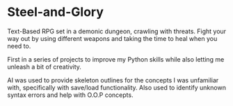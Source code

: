 # Steel-and-Glory
Text-Based RPG set in a demonic dungeon, crawling with threats. Fight your way out by using different weapons and taking the time to heal when you need to.

First in a series of projects to improve my Python skills while also letting me unleash a bit of creativity.

AI was used to provide skeleton outlines for the concepts I was unfamiliar with, specifically with save/load functionality. Also used to identify unknown syntax errors and help with O.O.P concepts.
